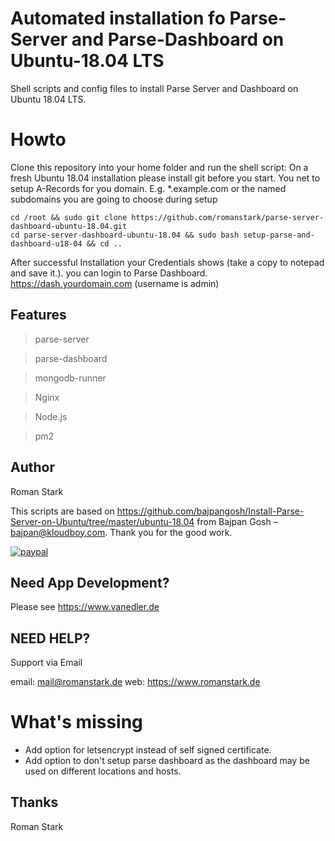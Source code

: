 # Automated installation fo Parse-Server and Parse-Dashboard on Ubuntu-18.04 LTS
Shell scripts and config files to install Parse Server and Dashboard on Ubuntu 18.04 LTS. 

# Howto
Clone this repository into your home folder and run the shell script:
On a fresh Ubuntu 18.04 installation please install git before you start.
You net to setup A-Records for you domain. E.g. *.example.com or the named subdomains you are going to choose during setup

```
cd /root && sudo git clone https://github.com/romanstark/parse-server-dashboard-ubuntu-18.04.git
cd parse-server-dashboard-ubuntu-18.04 && sudo bash setup-parse-and-dashboard-u18-04 && cd ..
```

After successful Installation your Credentials shows (take a copy to notepad and save it.).
you can login to Parse Dashboard. https://dash.yourdomain.com (username is admin)

## Features

> parse-server

> parse-dashboard

> mongodb-runner

> Nginx

> Node.js

> pm2

## Author
Roman Stark 

This scripts are based on https://github.com/bajpangosh/Install-Parse-Server-on-Ubuntu/tree/master/ubuntu-18.04 from Bajpan Gosh – bajpan@kloudboy.com. Thank you for the good work.


[![paypal](https://www.paypalobjects.com/en_US/i/btn/btn_donateCC_LG.gif)](https://paypal.me/romanstark)

## Need App Development?
Please see https://www.vanedler.de



## NEED HELP?

Support via Email

email: mail@romanstark.de
web: https://www.romanstark.de

# What's missing
* Add option for letsencrypt instead of self signed certificate. 
* Add option to don't setup parse dashboard as the dashboard may be used on different locations and hosts.

## Thanks

Roman Stark
